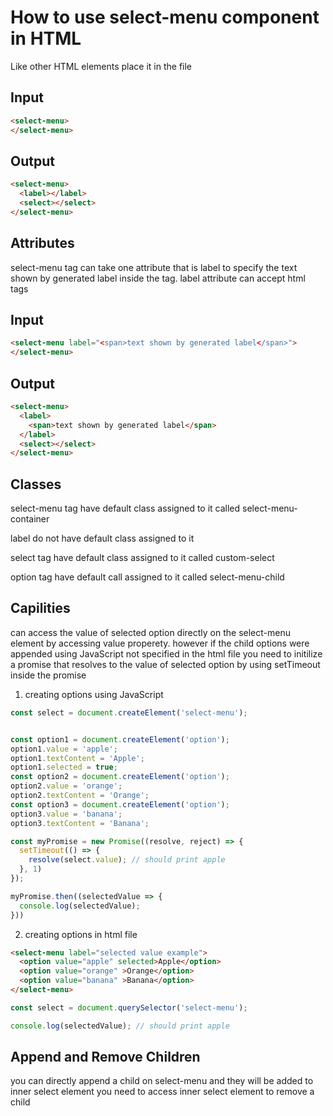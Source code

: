 # How to use select-menu component in HTML

Like other HTML elements place it in the file

## Input

```HTML
<select-menu>
</select-menu>
```

## Output

```HTML
<select-menu>
  <label></label>
  <select></select>
</select-menu>
```

## Attributes

select-menu tag can take one attribute that is label to specify the text shown by generated label inside the tag.
label attribute can accept html tags

## Input

```HTML
<select-menu label="<span>text shown by generated label</span>">
</select-menu>
```

## Output

```HTML
<select-menu>
  <label>
    <span>text shown by generated label</span>
  </label>
  <select></select>
</select-menu>
```

## Classes

select-menu tag have default class assigned to it called select-menu-container

label do not have default class assigned to it

select tag have default class assigned to it called custom-select

option tag have default call assigned to it called select-menu-child


## Capilities

can access the value of selected option directly on the select-menu element by accessing value properety.
however if the child options were appended using JavaScript not specified in the html file you need to initilize a promise that resolves to the value of selected option by using setTimeout inside the promise


1) creating options using JavaScript

```JavaScript
const select = document.createElement('select-menu');


const option1 = document.createElement('option');
option1.value = 'apple';
option1.textContent = 'Apple';
option1.selected = true;
const option2 = document.createElement('option');
option2.value = 'orange';
option2.textContent = 'Orange';
const option3 = document.createElement('option');
option3.value = 'banana';
option3.textContent = 'Banana';

const myPromise = new Promise((resolve, reject) => {
  setTimeout(() => {
    resolve(select.value); // should print apple
  }, 1)
});

myPromise.then((selectedValue => {
  console.log(selectedValue);
}))
```

2) creating options in html file

```HTML
<select-menu label="selected value example">
  <option value="apple" selected>Apple</option>
  <option value="orange" >Orange</option>
  <option value="banana" >Banana</option>
</select-menu>
```

```JavaScript
const select = document.querySelector('select-menu');

console.log(selectedValue); // should print apple
```

## Append and Remove Children

you can directly append a child on select-menu and they will be added to inner select element
you need to access inner select element to remove a child